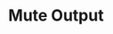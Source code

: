 ---
title: Mute Output
description: Mute a specific audio output
version: 0.2.0
parameters:
  - name: Output
    type: Select
    required: true
    description: Audio output you want to affect
  - name: State
    type: Select
    required: true
    description: |
      Mute State
      Options: `Muted`, `Not Muted`, `Toggle`
    default: Muted
---